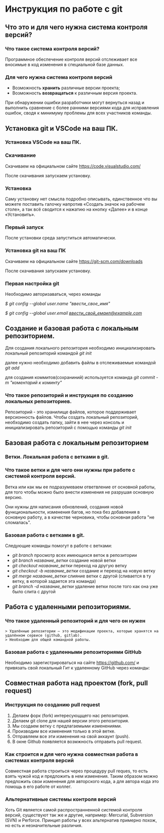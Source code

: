 
# Инструкция по работе с git

## Что это и для чего нужна система контроля версий?
### Что такое система контроля версий?
Программное обеспечение контроля версий отслеживает все вносимые в код изменения в специальной базе данных.
### Для чего нужна система контроля версий
* Возможность __хранить__ различные версии проекта;
* Возможность __возвращаться__ к различным версия проекта.

При обнаружении ошибки разработчики могут вернуться назад и выполнить сравнение с более ранними версиями кода для исправления ошибок, сводя к минимуму проблемы для всех участников команды.
## Установка git и VSCode на ваш ПК.

### Установка VSCode на ваш ПК.

### Скачивание

Скачиваем на официальном сайте https://code.visualstudio.com/

После скачивания запускаем установку.

### Установка

Саму установку нет смысла подробно описывать, единственное что вы можете поставить галочку напротив «Создать значок на рабочем столе», а так всё сводится к нажатию на кнопку «Далее» и в конце «Установить».

### Первый запуск

После установки среда запуститься автоматически.

### Установка git на ваш ПК
Скачиваем на официальном сайте https://git-scm.com/downloads

После скачивания запускаем установку.

### Первая настройка git
Необходимо авторизаваться, через команды 

*$ git config --global user.name "ввести_свое_имя"*

*$ git config --global user.email ввести_свой_емаил@example.com*

## Создание и базовая работа с локальным репозиторием.

Для создания локального репозитория необходимо инициализировать локальный репозиторий командой *git init*

далее нужно необходимо добавить файлы в отслеживаемые командой *git add*

для создания коммитов(сохраниний) используется команда *git commit -m "коментарий к коминту"*

### Что такое репозиторий и инструкция по созданию локальных репозиториев.

Репозиторий - это хранилище файлов, которое поддерживает версионность файлов.
Чтобы создать локальный репозиторий, необходимо создать папку, зайти в нее через консоль и инициализировать репозиторий с помощью команды *git init*

## Базовая работа с локальным репозиторием

### Ветки. Локальная работа с ветками в git.

### Что такое ветки и для чего они нужны при работе с системой контроля версий.
Ветка или как мы ее подразумеваем ответвление от основной работы, для того чтобы можно было внести изменения не разрушая основную версию.

Они нужны для написания обновлений, создания новой функциональности, изменения багов, но пока без добавления в основную работу, а в качестве черновика, чтобы основная работа "не сломалась".

### Базовая работа с ветками в git.
Следующие команды помогут в работе с ветками:

* _git branch_ просмотр всех имеющихся веток в репозитории
* _git branch название_ветки_ создание новой ветки
* _git checkout название_ветки_ переход на другую ветку
* _git checkout -b название_ветки_ создание и переход на новую ветку
* _git merge название_ветки_ слияние ветки с другой (сливается в ту ветку, в которой задается эта команда)
* _git branch -d название_ветки_ удаление ветки после того как она уже было слита с другой

## Работа с удаленными репозиториями.

### Что такое удаленный репозиторий и для чего он нужен
    > Удалённые репозитории — это модификации проекта, которые хранятся на удалённом сервисе (github, gitlab).
    > Необходим для общей командной работы.

### Базовая работа с удаленными репозиториями GitHub
Необходимо зарегистрироваться на сайте https://github.com/ и привязать свой локальный Гит к удаленному GitHub через команды:
## Совместная работа над проектом (fork, pull request)

### Инструкция по созданию pull request

1. Делаем форк (fork) интересующщего нас репозитория.
2. Делаем git clone для нашей версии этого репозитория.
3. Мы создаем ветку с предлагаемыми изменениями.
4. Производим все изменения только в этой ветке.
5. Отправляем все эти изменения на свой аккаунт (push).
6. В окне Github появляется возмжность отправить pull request.

### Как строится и для чего нужна совместная работа в системах контроля версий
Совместная работа строиться через процедуру pull reques, то есть взять чужой код и предложить в нем изменения. Таким образом можно предложить свои изменения для авторского кода, а для автора кода это помощь в его работе от коллег.

### Альтернативные системы контроля версий  
Хоть Git является самой распространненной системой контроля версий, существуют так же и другие, например: Mercurial, Subversion (SVN) и Perforce. Принцип работы у всех альтернатив примерно похож, но есть и незначительные различия. 
